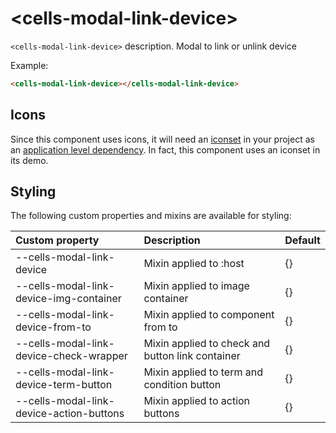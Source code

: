 # &lt;cells-modal-link-device&gt;

`<cells-modal-link-device>` description.
Modal to link or unlink device

Example:
```html
<cells-modal-link-device></cells-modal-link-device>
```

## Icons

Since this component uses icons, it will need an [iconset](https://bbva.cellsjs.com/guides/best-practices/cells-icons.html) in your project as an [application level dependency](https://bbva.cellsjs.com/guides/advanced-guides/application-level-dependencies.html). In fact, this component uses an iconset in its demo.

## Styling

The following custom properties and mixins are available for styling:

| Custom property | Description     | Default        |
|:----------------|:----------------|:---------------|
| --cells-modal-link-device  | Mixin applied to :host     | {}  |
| --cells-modal-link-device-img-container  | Mixin applied to image container   | {}  |
| --cells-modal-link-device-from-to  | Mixin applied to component from to    | {}  |
| --cells-modal-link-device-check-wrapper  | Mixin applied to check and button link container    | {}  |
| --cells-modal-link-device-term-button  | Mixin applied to term and condition button   | {}  |
| --cells-modal-link-device-action-buttons  | Mixin applied to action buttons   | {}  |
